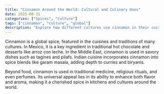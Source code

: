 ```yaml
---
title: "Cinnamon Around the World: Cultural and Culinary Uses"
date: 2025-08-31
categories: ["Spices", "Culture"]
tags: ["cinnamon", "culture", "global"]
description: "Explore how different cultures use cinnamon in their cuisines and traditions."
---
```


Cinnamon is a global spice, featured in the cuisines and traditions of many cultures. In Mexico, it is a key ingredient in traditional hot chocolate and desserts like arroz con leche. In the Middle East, cinnamon is used in savory dishes such as tagines and pilafs. Indian cuisine incorporates cinnamon into spice blends like garam masala, adding depth to curries and biryanis.

Beyond food, cinnamon is used in traditional medicine, religious rituals, and even perfumes. Its universal appeal lies in its ability to enhance both flavor and aroma, making it a cherished spice in kitchens and cultures around the world.

